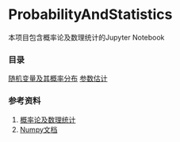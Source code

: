 ProbabilityAndStatistics
=========

本项目包含概率论及数理统计的Jupyter Notebook

### 目录
[随机变量及其概率分布](https://github.com/reata/ProbabilityAndStatistics/blob/master/Random%20Variable%20and%20its%20Distribution.ipynb)
[参数估计](https://github.com/reata/ProbabilityAndStatistics/blob/master/Random%20Variable%20and%20its%20Distribution.ipynb)

### 参考资料
1. [概率论及数理统计](https://book.douban.com/subject/3165271/)
2. [Numpy文档](https://docs.scipy.org/doc/)
